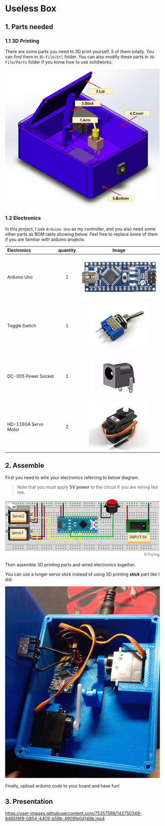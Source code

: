# Useless Box

## 1. Parts needed

### 1.1 3D Printing

There are some parts you need to 3D print yourself, 5 of them totally. You can find them in `3D-File/Stl` folder. You can also modify these parts in `3D-File/Parts` folder if you konw how to use solidworks.

![UselessBox-Parts](Images/UselessBox-Parts.png)

### 1.2 Electronics

In this project, I use `Arduino Uno` as my controller, and you also need some other parts as BOM table showing below. Feel free to replace some of them if you are familiar with arduino projects.

| Electronics          | quantity |                   Image                    |
| :------------------- | :------: | :----------------------------------------: |
| Arduino Uno          |    1     |   ![Arduino-Uno](Images/Arduino-Uno.png)   |
| Toggle Swtich        |    1     | ![Toggle-Switch](Images/Toggle-Switch.png) |
| DC-005 Power Socket  |    1     |         ![DC005](Images/DC005.png)         |
| HD-1160A Servo Motor |    2     |   ![Servo-Motor](Images/Servo-Motor.png)   |

## 2. Assemble

First you need to wire your electronics referring to below diagram.

> Note that you must apply **5V power** to the circuit if you are wiring like me.

![UselessBox-Circuit](Images/UselessBox-Circuit.png)

Then assemble 3D printing parts and wired electronics together.

You can use a longer servo stick instead of using 3D printing **stick** part like I did.

![image03](Images/Assemble.jpg)

Finally, upload arduino code to your board and have fun!

## 3. Presentation

https://user-images.githubusercontent.com/75357598/142750349-8485f8f9-0854-4409-b59b-4909fe04149b.mp4
